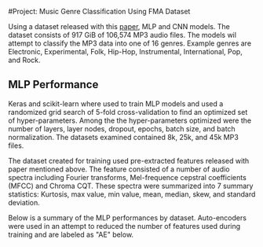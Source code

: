 #Project: Music Genre Classification Using FMA Dataset

Using  a dataset released with this [paper](https://arxiv.org/abs/1612.01840), MLP and CNN models. The dataset consists of 917 GiB of 106,574 MP3 audio files. The models wil attempt to classify the MP3 data into one of 16 genres. Example genres are Electronic, Experimental, Folk, Hip-Hop, Instrumental, International, Pop, and Rock.  

## MLP Performance

Keras and scikit-learn where used to train MLP models and used a randomized grid search of 5-fold cross-validation to find an optimized set of hyper-parameters. Among the the hyper-parameters optimized were the number of layers, layer nodes, dropout, epochs, batch size, and batch normalization. The datasets examined contained 8k, 25k, and 45k MP3 files. 

The dataset created for training used pre-extracted features released with paper mentioned above. The feature consisted of a number of audio spectra including Fourier transforms, Mel-frequence cepstral coefficients (MFCC) and Chroma CQT. These spectra were summarized into 7 summary statistics: Kurtosis, max value, min value, mean, median, skew, and standard deviation.

Below is a summary of the MLP performances by dataset. Auto-encoders were used in an attempt to reduced the number of features used during training and are labeled as "AE" below. 






